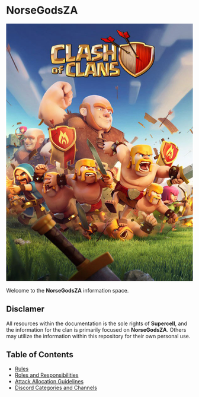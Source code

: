 # NorseGodsZA

![norsegodsza](./assets/banner.jpg)

Welcome to the **NorseGodsZA** information space.

## Disclamer

All resources within the documentation is the sole rights of **Supercell**, and the information for the clan is primarily focused on **NorseGodsZA**. Others may utilize the information within this repository for their own personal use.

## Table of Contents

- [Rules](./docs/rules.md)
- [Roles and Responsibilities](./docs/roles-and-responsibilities.md)
- [Attack Allocation Guidelines](./docs/attack-allocation-guidelines.md)
- [Discord Categories and Channels](./docs/discord-categories-and-channels.md)
